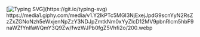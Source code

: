   [![Typing SVG](https://readme-typing-svg.herokuapp.com?font=Fira+Code&duration=10000&pause=1000&color=000000&width=435&lines=%F0%9F%91%8B+Hello+World%2C+I%E2%80%99m+Gabriel;+Be+very+welcome!!)](https://git.io/typing-svg)
  https://media1.giphy.com/media/v1.Y2lkPTc5MGI3NjExejJpdG9scnYyN2RsZzZxZGNoNzh5eWxjenNpZzY3NDJpZmtkNm0xYyZlcD12MV9pbnRlcm5hbF9naWZfYnlfaWQmY3Q9Zw/fwzWJPb0fgZ5Vhfi2o/200.webp


